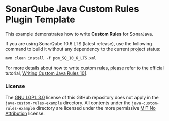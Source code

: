 SonarQube Java Custom Rules Plugin Template
=======

This example demonstrates how to write **Custom Rules** for SonarJava.

If you are using SonarQube 10.6 LTS (latest release), use the following command to build it without any dependency to the current project status:

```
mvn clean install -f pom_SQ_10_6_LTS.xml
```

For more details about how to write custom rules, please refer to the official tutorial, [Writing Custom Java Rules 101](../CUSTOM_RULES_101.md).

### License

The [GNU LGPL 3.0](https://www.gnu.org/licenses/lgpl.txt) license of this GitHub repository does not apply in the `java-custom-rules-example` directory.
All contents under the `java-custom-rules-example` directory are licensed under the more permissive [MIT No Attribution](LICENSE.txt) license.

